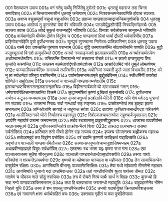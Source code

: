 001	वैशम्पायन उवाच
001a	वनं गतेषु पार्थेषु निर्जितेषु दुरोदरे
001c	धृतराष्ट्रं महाराज तदा चिन्ता समाविशत्
002a	तं चिन्तयानमासीनं धृतराष्ट्रं जनेश्वरम्
002c	निःश्वसन्तमनेकाग्रमिति होवाच सञ्जयः
003a	अवाप्य वसुसम्पूर्णां वसुधां वसुधाधिप
003c	प्रव्राज्य पाण्डवान्राज्याद्राजन्किमनुशोचसि
004	धृतराष्ट्र उवाच
004a	अशोच्यं तु कुतस्तेषां येषां वैरं भविष्यति
004c	पाण्डवैर्युद्धशौण्डैर्हि मित्रवद्भिर्महारथैः
005	सञ्जय उवाच
005a	तवेदं सुकृतं राजन्महद्वैरं भविष्यति
005c	विनाशः सर्वलोकस्य सानुबन्धो भविष्यति
006a	वार्यमाणोऽपि भीष्मेण द्रोणेन विदुरेण च
006c	पाण्डवानां प्रियां भार्यां द्रौपदीं धर्मचारिणीम्
007a	प्राहिणोदानयेहेति पुत्रो दुर्योधनस्तव
007c	सूतपुत्रं सुमन्दात्मा निर्लज्जः प्रातिकामिनम्
008	धृतराष्ट्र उवाच
008a	यस्मै देवाः प्रयच्छन्ति पुरुषाय पराभवम्
008c	बुद्धिं तस्यापकर्षन्ति सोऽपाचीनानि पश्यति
009a	बुद्धौ कलुषभूतायां विनाशे प्रत्युपस्थिते
009c	अनयो नयसङ्काशो हृदयान्नापसर्पति
010a	अनर्थाश्चार्थरूपेण अर्थाश्चानर्थरूपिणः
010c	उत्तिष्ठन्ति विनाशान्ते नरं तच्चास्य रोचते
011a	न कालो दण्डमुद्यम्य शिरः कृन्तति कस्यचित्
011c	कालस्य बलमेतावद्विपरीतार्थदर्शनम्
012a	आसादितमिदं घोरं तुमुलं लोमहर्षणम्
012c	पाञ्चालीमपकर्षद्भिः सभामध्ये तपस्विनीम्
013a	अयोनिजां रूपवतीं कुले जातां विभावरीम्
013c	को नु तां सर्वधर्मज्ञां परिभूय यशस्विनीम्
014a	पर्यानयेत्सभामध्यमृते दुर्द्यूतदेविनम्
014c	स्त्रीधर्मिणीं वरारोहां शोणितेन समुक्षिताम्
015a	एकवस्त्रां च पाञ्चालीं पाण्डवानभ्यवेक्षतीम्
015c	हृतस्वान्भ्रष्टचित्तांस्तान्हृतदारान्हृतश्रियः
016a	विहीनान्सर्वकामेभ्यो दासभाववशं गतान्
016c	धर्मपाशपरिक्षिप्तानशक्तानिव विक्रमे
017a	क्रुद्धाममर्षितां कृष्णां दुःखितां कुरुसंसदि
017c	दुर्योधनश्च कर्णश्च कटुकान्यभ्यभाषताम्
018a	तस्याः कृपणचक्षुर्भ्यां प्रदह्येतापि मेदिनी
018c	अपि शेषं भवेदद्य पुत्राणां मम सञ्जय
019a	भारतानां स्त्रियः सर्वा गान्धार्या सह सङ्गताः
019c	प्राक्रोशन्भैरवं तत्र दृष्ट्वा कृष्णां सभागताम्
020a	अग्निहोत्राणि सायाह्ने न चाहूयन्त सर्वशः
020c	ब्राह्मणाः कुपिताश्चासन्द्रौपद्याः परिकर्षणे
021a	आसीन्निष्टानको घोरो निर्घातश्च महानभूत्
021c	दिवोल्काश्चापतन्घोरा राहुश्चार्कमुपाग्रसत्
021e	अपर्वणि महाघोरं प्रजानां जनयन्भयम्
022a	तथैव रथशालासु प्रादुरासीद्धुताशनः
022c	ध्वजाश्च व्यवशीर्यन्त भरतानामभूतये
023a	दुर्योधनस्याग्निहोत्रे प्राक्रोशन्भैरवं शिवाः
023c	तास्तदा प्रत्यभाषन्त रासभाः सर्वतोदिशम्
024a	प्रातिष्ठत ततो भीष्मो द्रोणेन सह सञ्जय
024c	कृपश्च सोमदत्तश्च बाह्लीकश्च महारथः
025a	ततोऽहमब्रुवं तत्र विदुरेण प्रचोदितः
025c	वरं ददानि कृष्णायै काङ्क्षितं यद्यदिच्छति
026a	अवृणोत्तत्र पाञ्चाली पाण्डवानमितौजसः
026c	सरथान्सधनुष्कांश्चाप्यनुज्ञासिषमप्यहम्
027a	अथाब्रवीन्महाप्राज्ञो विदुरः सर्वधर्मवित्
027c	एतदन्ताः स्थ भरता यद्वः कृष्णा सभां गता
028a	एषा पाञ्चालराजस्य सुतैषा श्रीरनुत्तमा
028c	पाञ्चाली पाण्डवानेतान्दैवसृष्टोपसर्पति
029a	तस्याः पार्थाः परिक्लेशं न क्षंस्यन्तेऽत्यमर्षणाः
029c	वृष्णयो वा महेष्वासाः पाञ्चाला वा महौजसः
030a	तेन सत्याभिसन्धेन वासुदेवेन रक्षिताः
030c	आगमिष्यति बीभत्सुः पाञ्चालैरभिरक्षितः
031a	तेषां मध्ये महेष्वासो भीमसेनो महाबलः
031c	आगमिष्यति धुन्वानो गदां दण्डमिवान्तकः
032a	ततो गाण्डीवनिर्घोषं श्रुत्वा पार्थस्य धीमतः
032c	गदावेगं च भीमस्य नालं सोढुं नराधिपाः
033a	तत्र मे रोचते नित्यं पार्थैः सार्धं न विग्रहः
033c	कुरुभ्यो हि सदा मन्ये पाण्डवाञ्शक्तिमत्तरान्
034a	तथा हि बलवान्राजा जरासन्धो महाद्युतिः
034c	बाहुप्रहरणेनैव भीमेन निहतो युधि
035a	तस्य ते शम एवास्तु पाण्डवैर्भरतर्षभ
035c	उभयोः पक्षयोर्युक्तं क्रियतामविशङ्कया
036a	एवं गावल्गणे क्षत्ता धर्मार्थसहितं वचः
036c	उक्तवान्न गृहीतं च मया पुत्रहितेप्सया

